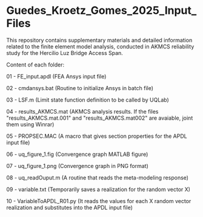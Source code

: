 # Guedes_Kroetz_Gomes_2025_Input_Files
This repository contains supplementary materials and detailed information related to the finite element model analysis, conducted in AKMCS reliability study for the Hercilio Luz Bridge Access Span.

Content of each folder:

01 - FE_input.apdl (FEA Ansys input file)

02 - cmdansys.bat (Routine to initialize Ansys in batch file)

03 - LSF.m (Limit state function definition to be called by UQLab)

04 - results_AKMCS.mat (AKMCS analysis results. If the files "results_AKMCS.mat.001" and "results_AKMCS.mat002" are avaiable, joint them using Winrar)

05 - PROPSEC.MAC (A macro that gives section properties for the APDL input file)

06 - uq_figure_1.fig (Convergence graph MATLAB figure)

07 - uq_figure_1.png (Convergence graph in PNG format)

08 - uq_readOuput.m (A routine that reads the meta-modeling response)

09 - variable.txt (Temporarily saves a realization for the random vector X)

10 - VariableToAPDL_R01.py (It reads the values for each X random vector realization and substitutes into the APDL input file)
